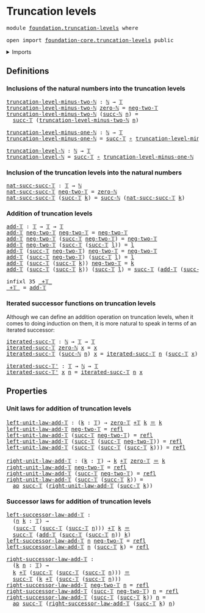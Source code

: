 # Truncation levels

<pre class="Agda"><a id="30" class="Keyword">module</a> <a id="37" href="foundation.truncation-levels.html" class="Module">foundation.truncation-levels</a> <a id="66" class="Keyword">where</a>

<a id="73" class="Keyword">open</a> <a id="78" class="Keyword">import</a> <a id="85" href="foundation-core.truncation-levels.html" class="Module">foundation-core.truncation-levels</a> <a id="119" class="Keyword">public</a>
</pre>
<details><summary>Imports</summary>

<pre class="Agda"><a id="176" class="Keyword">open</a> <a id="181" class="Keyword">import</a> <a id="188" href="elementary-number-theory.natural-numbers.html" class="Module">elementary-number-theory.natural-numbers</a>

<a id="230" class="Keyword">open</a> <a id="235" class="Keyword">import</a> <a id="242" href="foundation.action-on-identifications-functions.html" class="Module">foundation.action-on-identifications-functions</a>

<a id="290" class="Keyword">open</a> <a id="295" class="Keyword">import</a> <a id="302" href="foundation-core.function-types.html" class="Module">foundation-core.function-types</a>
<a id="333" class="Keyword">open</a> <a id="338" class="Keyword">import</a> <a id="345" href="foundation-core.identity-types.html" class="Module">foundation-core.identity-types</a>
</pre>
</details>

## Definitions

### Inclusions of the natural numbers into the truncation levels

<pre class="Agda"><a id="truncation-level-minus-two-ℕ"></a><a id="483" href="foundation.truncation-levels.html#483" class="Function">truncation-level-minus-two-ℕ</a> <a id="512" class="Symbol">:</a> <a id="514" href="elementary-number-theory.natural-numbers.html#732" class="Datatype">ℕ</a> <a id="516" class="Symbol">→</a> <a id="518" href="foundation-core.truncation-levels.html#521" class="Datatype">𝕋</a>
<a id="520" href="foundation.truncation-levels.html#483" class="Function">truncation-level-minus-two-ℕ</a> <a id="549" href="elementary-number-theory.natural-numbers.html#753" class="InductiveConstructor">zero-ℕ</a> <a id="556" class="Symbol">=</a> <a id="558" href="foundation-core.truncation-levels.html#542" class="InductiveConstructor">neg-two-𝕋</a>
<a id="568" href="foundation.truncation-levels.html#483" class="Function">truncation-level-minus-two-ℕ</a> <a id="597" class="Symbol">(</a><a id="598" href="elementary-number-theory.natural-numbers.html#766" class="InductiveConstructor">succ-ℕ</a> <a id="605" href="foundation.truncation-levels.html#605" class="Bound">n</a><a id="606" class="Symbol">)</a> <a id="608" class="Symbol">=</a>
  <a id="612" href="foundation-core.truncation-levels.html#558" class="InductiveConstructor">succ-𝕋</a> <a id="619" class="Symbol">(</a><a id="620" href="foundation.truncation-levels.html#483" class="Function">truncation-level-minus-two-ℕ</a> <a id="649" href="foundation.truncation-levels.html#605" class="Bound">n</a><a id="650" class="Symbol">)</a>

<a id="truncation-level-minus-one-ℕ"></a><a id="653" href="foundation.truncation-levels.html#653" class="Function">truncation-level-minus-one-ℕ</a> <a id="682" class="Symbol">:</a> <a id="684" href="elementary-number-theory.natural-numbers.html#732" class="Datatype">ℕ</a> <a id="686" class="Symbol">→</a> <a id="688" href="foundation-core.truncation-levels.html#521" class="Datatype">𝕋</a>
<a id="690" href="foundation.truncation-levels.html#653" class="Function">truncation-level-minus-one-ℕ</a> <a id="719" class="Symbol">=</a> <a id="721" href="foundation-core.truncation-levels.html#558" class="InductiveConstructor">succ-𝕋</a> <a id="728" href="foundation-core.function-types.html#455" class="Function Operator">∘</a> <a id="730" href="foundation.truncation-levels.html#483" class="Function">truncation-level-minus-two-ℕ</a>

<a id="truncation-level-ℕ"></a><a id="760" href="foundation.truncation-levels.html#760" class="Function">truncation-level-ℕ</a> <a id="779" class="Symbol">:</a> <a id="781" href="elementary-number-theory.natural-numbers.html#732" class="Datatype">ℕ</a> <a id="783" class="Symbol">→</a> <a id="785" href="foundation-core.truncation-levels.html#521" class="Datatype">𝕋</a>
<a id="787" href="foundation.truncation-levels.html#760" class="Function">truncation-level-ℕ</a> <a id="806" class="Symbol">=</a> <a id="808" href="foundation-core.truncation-levels.html#558" class="InductiveConstructor">succ-𝕋</a> <a id="815" href="foundation-core.function-types.html#455" class="Function Operator">∘</a> <a id="817" href="foundation.truncation-levels.html#653" class="Function">truncation-level-minus-one-ℕ</a>
</pre>
### Inclusion of the truncation levels into the natural numbers

<pre class="Agda"><a id="nat-succ-succ-𝕋"></a><a id="924" href="foundation.truncation-levels.html#924" class="Function">nat-succ-succ-𝕋</a> <a id="940" class="Symbol">:</a> <a id="942" href="foundation-core.truncation-levels.html#521" class="Datatype">𝕋</a> <a id="944" class="Symbol">→</a> <a id="946" href="elementary-number-theory.natural-numbers.html#732" class="Datatype">ℕ</a>
<a id="948" href="foundation.truncation-levels.html#924" class="Function">nat-succ-succ-𝕋</a> <a id="964" href="foundation-core.truncation-levels.html#542" class="InductiveConstructor">neg-two-𝕋</a> <a id="974" class="Symbol">=</a> <a id="976" href="elementary-number-theory.natural-numbers.html#753" class="InductiveConstructor">zero-ℕ</a>
<a id="983" href="foundation.truncation-levels.html#924" class="Function">nat-succ-succ-𝕋</a> <a id="999" class="Symbol">(</a><a id="1000" href="foundation-core.truncation-levels.html#558" class="InductiveConstructor">succ-𝕋</a> <a id="1007" href="foundation.truncation-levels.html#1007" class="Bound">k</a><a id="1008" class="Symbol">)</a> <a id="1010" class="Symbol">=</a> <a id="1012" href="elementary-number-theory.natural-numbers.html#766" class="InductiveConstructor">succ-ℕ</a> <a id="1019" class="Symbol">(</a><a id="1020" href="foundation.truncation-levels.html#924" class="Function">nat-succ-succ-𝕋</a> <a id="1036" href="foundation.truncation-levels.html#1007" class="Bound">k</a><a id="1037" class="Symbol">)</a>
</pre>
### Addition of truncation levels

<pre class="Agda"><a id="add-𝕋"></a><a id="1087" href="foundation.truncation-levels.html#1087" class="Function">add-𝕋</a> <a id="1093" class="Symbol">:</a> <a id="1095" href="foundation-core.truncation-levels.html#521" class="Datatype">𝕋</a> <a id="1097" class="Symbol">→</a> <a id="1099" href="foundation-core.truncation-levels.html#521" class="Datatype">𝕋</a> <a id="1101" class="Symbol">→</a> <a id="1103" href="foundation-core.truncation-levels.html#521" class="Datatype">𝕋</a>
<a id="1105" href="foundation.truncation-levels.html#1087" class="Function">add-𝕋</a> <a id="1111" href="foundation-core.truncation-levels.html#542" class="InductiveConstructor">neg-two-𝕋</a> <a id="1121" href="foundation-core.truncation-levels.html#542" class="InductiveConstructor">neg-two-𝕋</a> <a id="1131" class="Symbol">=</a> <a id="1133" href="foundation-core.truncation-levels.html#542" class="InductiveConstructor">neg-two-𝕋</a>
<a id="1143" href="foundation.truncation-levels.html#1087" class="Function">add-𝕋</a> <a id="1149" href="foundation-core.truncation-levels.html#542" class="InductiveConstructor">neg-two-𝕋</a> <a id="1159" class="Symbol">(</a><a id="1160" href="foundation-core.truncation-levels.html#558" class="InductiveConstructor">succ-𝕋</a> <a id="1167" href="foundation-core.truncation-levels.html#542" class="InductiveConstructor">neg-two-𝕋</a><a id="1176" class="Symbol">)</a> <a id="1178" class="Symbol">=</a> <a id="1180" href="foundation-core.truncation-levels.html#542" class="InductiveConstructor">neg-two-𝕋</a>
<a id="1190" href="foundation.truncation-levels.html#1087" class="Function">add-𝕋</a> <a id="1196" href="foundation-core.truncation-levels.html#542" class="InductiveConstructor">neg-two-𝕋</a> <a id="1206" class="Symbol">(</a><a id="1207" href="foundation-core.truncation-levels.html#558" class="InductiveConstructor">succ-𝕋</a> <a id="1214" class="Symbol">(</a><a id="1215" href="foundation-core.truncation-levels.html#558" class="InductiveConstructor">succ-𝕋</a> <a id="1222" href="foundation.truncation-levels.html#1222" class="Bound">l</a><a id="1223" class="Symbol">))</a> <a id="1226" class="Symbol">=</a> <a id="1228" href="foundation.truncation-levels.html#1222" class="Bound">l</a>
<a id="1230" href="foundation.truncation-levels.html#1087" class="Function">add-𝕋</a> <a id="1236" class="Symbol">(</a><a id="1237" href="foundation-core.truncation-levels.html#558" class="InductiveConstructor">succ-𝕋</a> <a id="1244" href="foundation-core.truncation-levels.html#542" class="InductiveConstructor">neg-two-𝕋</a><a id="1253" class="Symbol">)</a> <a id="1255" href="foundation-core.truncation-levels.html#542" class="InductiveConstructor">neg-two-𝕋</a> <a id="1265" class="Symbol">=</a> <a id="1267" href="foundation-core.truncation-levels.html#542" class="InductiveConstructor">neg-two-𝕋</a>
<a id="1277" href="foundation.truncation-levels.html#1087" class="Function">add-𝕋</a> <a id="1283" class="Symbol">(</a><a id="1284" href="foundation-core.truncation-levels.html#558" class="InductiveConstructor">succ-𝕋</a> <a id="1291" href="foundation-core.truncation-levels.html#542" class="InductiveConstructor">neg-two-𝕋</a><a id="1300" class="Symbol">)</a> <a id="1302" class="Symbol">(</a><a id="1303" href="foundation-core.truncation-levels.html#558" class="InductiveConstructor">succ-𝕋</a> <a id="1310" href="foundation.truncation-levels.html#1310" class="Bound">l</a><a id="1311" class="Symbol">)</a> <a id="1313" class="Symbol">=</a> <a id="1315" href="foundation.truncation-levels.html#1310" class="Bound">l</a>
<a id="1317" href="foundation.truncation-levels.html#1087" class="Function">add-𝕋</a> <a id="1323" class="Symbol">(</a><a id="1324" href="foundation-core.truncation-levels.html#558" class="InductiveConstructor">succ-𝕋</a> <a id="1331" class="Symbol">(</a><a id="1332" href="foundation-core.truncation-levels.html#558" class="InductiveConstructor">succ-𝕋</a> <a id="1339" href="foundation.truncation-levels.html#1339" class="Bound">k</a><a id="1340" class="Symbol">))</a> <a id="1343" href="foundation-core.truncation-levels.html#542" class="InductiveConstructor">neg-two-𝕋</a> <a id="1353" class="Symbol">=</a> <a id="1355" href="foundation.truncation-levels.html#1339" class="Bound">k</a>
<a id="1357" href="foundation.truncation-levels.html#1087" class="Function">add-𝕋</a> <a id="1363" class="Symbol">(</a><a id="1364" href="foundation-core.truncation-levels.html#558" class="InductiveConstructor">succ-𝕋</a> <a id="1371" class="Symbol">(</a><a id="1372" href="foundation-core.truncation-levels.html#558" class="InductiveConstructor">succ-𝕋</a> <a id="1379" href="foundation.truncation-levels.html#1379" class="Bound">k</a><a id="1380" class="Symbol">))</a> <a id="1383" class="Symbol">(</a><a id="1384" href="foundation-core.truncation-levels.html#558" class="InductiveConstructor">succ-𝕋</a> <a id="1391" href="foundation.truncation-levels.html#1391" class="Bound">l</a><a id="1392" class="Symbol">)</a> <a id="1394" class="Symbol">=</a> <a id="1396" href="foundation-core.truncation-levels.html#558" class="InductiveConstructor">succ-𝕋</a> <a id="1403" class="Symbol">(</a><a id="1404" href="foundation.truncation-levels.html#1087" class="Function">add-𝕋</a> <a id="1410" class="Symbol">(</a><a id="1411" href="foundation-core.truncation-levels.html#558" class="InductiveConstructor">succ-𝕋</a> <a id="1418" href="foundation.truncation-levels.html#1379" class="Bound">k</a><a id="1419" class="Symbol">)</a> <a id="1421" class="Symbol">(</a><a id="1422" href="foundation-core.truncation-levels.html#558" class="InductiveConstructor">succ-𝕋</a> <a id="1429" href="foundation.truncation-levels.html#1391" class="Bound">l</a><a id="1430" class="Symbol">))</a>

<a id="1434" class="Keyword">infixl</a> <a id="1441" class="Number">35</a> <a id="1444" href="foundation.truncation-levels.html#1449" class="Function Operator">_+𝕋_</a>
<a id="_+𝕋_"></a><a id="1449" href="foundation.truncation-levels.html#1449" class="Function Operator">_+𝕋_</a> <a id="1454" class="Symbol">=</a> <a id="1456" href="foundation.truncation-levels.html#1087" class="Function">add-𝕋</a>
</pre>
### Iterated successor functions on truncation levels

Although we can define an addition operation on truncation levels, when it comes
to doing induction on them, it is more natural to speak in terms of an iterated
successor:

<pre class="Agda"><a id="iterated-succ-𝕋"></a><a id="1703" href="foundation.truncation-levels.html#1703" class="Function">iterated-succ-𝕋</a> <a id="1719" class="Symbol">:</a> <a id="1721" href="elementary-number-theory.natural-numbers.html#732" class="Datatype">ℕ</a> <a id="1723" class="Symbol">→</a> <a id="1725" href="foundation-core.truncation-levels.html#521" class="Datatype">𝕋</a> <a id="1727" class="Symbol">→</a> <a id="1729" href="foundation-core.truncation-levels.html#521" class="Datatype">𝕋</a>
<a id="1731" href="foundation.truncation-levels.html#1703" class="Function">iterated-succ-𝕋</a> <a id="1747" href="elementary-number-theory.natural-numbers.html#753" class="InductiveConstructor">zero-ℕ</a> <a id="1754" href="foundation.truncation-levels.html#1754" class="Bound">x</a> <a id="1756" class="Symbol">=</a> <a id="1758" href="foundation.truncation-levels.html#1754" class="Bound">x</a>
<a id="1760" href="foundation.truncation-levels.html#1703" class="Function">iterated-succ-𝕋</a> <a id="1776" class="Symbol">(</a><a id="1777" href="elementary-number-theory.natural-numbers.html#766" class="InductiveConstructor">succ-ℕ</a> <a id="1784" href="foundation.truncation-levels.html#1784" class="Bound">n</a><a id="1785" class="Symbol">)</a> <a id="1787" href="foundation.truncation-levels.html#1787" class="Bound">x</a> <a id="1789" class="Symbol">=</a> <a id="1791" href="foundation.truncation-levels.html#1703" class="Function">iterated-succ-𝕋</a> <a id="1807" href="foundation.truncation-levels.html#1784" class="Bound">n</a> <a id="1809" class="Symbol">(</a><a id="1810" href="foundation-core.truncation-levels.html#558" class="InductiveConstructor">succ-𝕋</a> <a id="1817" href="foundation.truncation-levels.html#1787" class="Bound">x</a><a id="1818" class="Symbol">)</a>

<a id="iterated-succ-𝕋&#39;"></a><a id="1821" href="foundation.truncation-levels.html#1821" class="Function">iterated-succ-𝕋&#39;</a> <a id="1838" class="Symbol">:</a> <a id="1840" href="foundation-core.truncation-levels.html#521" class="Datatype">𝕋</a> <a id="1842" class="Symbol">→</a> <a id="1844" href="elementary-number-theory.natural-numbers.html#732" class="Datatype">ℕ</a> <a id="1846" class="Symbol">→</a> <a id="1848" href="foundation-core.truncation-levels.html#521" class="Datatype">𝕋</a>
<a id="1850" href="foundation.truncation-levels.html#1821" class="Function">iterated-succ-𝕋&#39;</a> <a id="1867" href="foundation.truncation-levels.html#1867" class="Bound">x</a> <a id="1869" href="foundation.truncation-levels.html#1869" class="Bound">n</a> <a id="1871" class="Symbol">=</a> <a id="1873" href="foundation.truncation-levels.html#1703" class="Function">iterated-succ-𝕋</a> <a id="1889" href="foundation.truncation-levels.html#1869" class="Bound">n</a> <a id="1891" href="foundation.truncation-levels.html#1867" class="Bound">x</a>
</pre>
## Properties

### Unit laws for addition of truncation levels

<pre class="Agda"><a id="left-unit-law-add-𝕋"></a><a id="1970" href="foundation.truncation-levels.html#1970" class="Function">left-unit-law-add-𝕋</a> <a id="1990" class="Symbol">:</a> <a id="1992" class="Symbol">(</a><a id="1993" href="foundation.truncation-levels.html#1993" class="Bound">k</a> <a id="1995" class="Symbol">:</a> <a id="1997" href="foundation-core.truncation-levels.html#521" class="Datatype">𝕋</a><a id="1998" class="Symbol">)</a> <a id="2000" class="Symbol">→</a> <a id="2002" href="foundation-core.truncation-levels.html#672" class="Function">zero-𝕋</a> <a id="2009" href="foundation.truncation-levels.html#1449" class="Function Operator">+𝕋</a> <a id="2012" href="foundation.truncation-levels.html#1993" class="Bound">k</a> <a id="2014" href="foundation-core.identity-types.html#1953" class="Function Operator">＝</a> <a id="2016" href="foundation.truncation-levels.html#1993" class="Bound">k</a>
<a id="2018" href="foundation.truncation-levels.html#1970" class="Function">left-unit-law-add-𝕋</a> <a id="2038" href="foundation-core.truncation-levels.html#542" class="InductiveConstructor">neg-two-𝕋</a> <a id="2048" class="Symbol">=</a> <a id="2050" href="foundation-core.identity-types.html#1922" class="InductiveConstructor">refl</a>
<a id="2055" href="foundation.truncation-levels.html#1970" class="Function">left-unit-law-add-𝕋</a> <a id="2075" class="Symbol">(</a><a id="2076" href="foundation-core.truncation-levels.html#558" class="InductiveConstructor">succ-𝕋</a> <a id="2083" href="foundation-core.truncation-levels.html#542" class="InductiveConstructor">neg-two-𝕋</a><a id="2092" class="Symbol">)</a> <a id="2094" class="Symbol">=</a> <a id="2096" href="foundation-core.identity-types.html#1922" class="InductiveConstructor">refl</a>
<a id="2101" href="foundation.truncation-levels.html#1970" class="Function">left-unit-law-add-𝕋</a> <a id="2121" class="Symbol">(</a><a id="2122" href="foundation-core.truncation-levels.html#558" class="InductiveConstructor">succ-𝕋</a> <a id="2129" class="Symbol">(</a><a id="2130" href="foundation-core.truncation-levels.html#558" class="InductiveConstructor">succ-𝕋</a> <a id="2137" href="foundation-core.truncation-levels.html#542" class="InductiveConstructor">neg-two-𝕋</a><a id="2146" class="Symbol">))</a> <a id="2149" class="Symbol">=</a> <a id="2151" href="foundation-core.identity-types.html#1922" class="InductiveConstructor">refl</a>
<a id="2156" href="foundation.truncation-levels.html#1970" class="Function">left-unit-law-add-𝕋</a> <a id="2176" class="Symbol">(</a><a id="2177" href="foundation-core.truncation-levels.html#558" class="InductiveConstructor">succ-𝕋</a> <a id="2184" class="Symbol">(</a><a id="2185" href="foundation-core.truncation-levels.html#558" class="InductiveConstructor">succ-𝕋</a> <a id="2192" class="Symbol">(</a><a id="2193" href="foundation-core.truncation-levels.html#558" class="InductiveConstructor">succ-𝕋</a> <a id="2200" href="foundation.truncation-levels.html#2200" class="Bound">k</a><a id="2201" class="Symbol">)))</a> <a id="2205" class="Symbol">=</a> <a id="2207" href="foundation-core.identity-types.html#1922" class="InductiveConstructor">refl</a>

<a id="right-unit-law-add-𝕋"></a><a id="2213" href="foundation.truncation-levels.html#2213" class="Function">right-unit-law-add-𝕋</a> <a id="2234" class="Symbol">:</a> <a id="2236" class="Symbol">(</a><a id="2237" href="foundation.truncation-levels.html#2237" class="Bound">k</a> <a id="2239" class="Symbol">:</a> <a id="2241" href="foundation-core.truncation-levels.html#521" class="Datatype">𝕋</a><a id="2242" class="Symbol">)</a> <a id="2244" class="Symbol">→</a> <a id="2246" href="foundation.truncation-levels.html#2237" class="Bound">k</a> <a id="2248" href="foundation.truncation-levels.html#1449" class="Function Operator">+𝕋</a> <a id="2251" href="foundation-core.truncation-levels.html#672" class="Function">zero-𝕋</a> <a id="2258" href="foundation-core.identity-types.html#1953" class="Function Operator">＝</a> <a id="2260" href="foundation.truncation-levels.html#2237" class="Bound">k</a>
<a id="2262" href="foundation.truncation-levels.html#2213" class="Function">right-unit-law-add-𝕋</a> <a id="2283" href="foundation-core.truncation-levels.html#542" class="InductiveConstructor">neg-two-𝕋</a> <a id="2293" class="Symbol">=</a> <a id="2295" href="foundation-core.identity-types.html#1922" class="InductiveConstructor">refl</a>
<a id="2300" href="foundation.truncation-levels.html#2213" class="Function">right-unit-law-add-𝕋</a> <a id="2321" class="Symbol">(</a><a id="2322" href="foundation-core.truncation-levels.html#558" class="InductiveConstructor">succ-𝕋</a> <a id="2329" href="foundation-core.truncation-levels.html#542" class="InductiveConstructor">neg-two-𝕋</a><a id="2338" class="Symbol">)</a> <a id="2340" class="Symbol">=</a> <a id="2342" href="foundation-core.identity-types.html#1922" class="InductiveConstructor">refl</a>
<a id="2347" href="foundation.truncation-levels.html#2213" class="Function">right-unit-law-add-𝕋</a> <a id="2368" class="Symbol">(</a><a id="2369" href="foundation-core.truncation-levels.html#558" class="InductiveConstructor">succ-𝕋</a> <a id="2376" class="Symbol">(</a><a id="2377" href="foundation-core.truncation-levels.html#558" class="InductiveConstructor">succ-𝕋</a> <a id="2384" href="foundation.truncation-levels.html#2384" class="Bound">k</a><a id="2385" class="Symbol">))</a> <a id="2388" class="Symbol">=</a>
  <a id="2392" href="foundation.action-on-identifications-functions.html#730" class="Function">ap</a> <a id="2395" href="foundation-core.truncation-levels.html#558" class="InductiveConstructor">succ-𝕋</a> <a id="2402" class="Symbol">(</a><a id="2403" href="foundation.truncation-levels.html#2213" class="Function">right-unit-law-add-𝕋</a> <a id="2424" class="Symbol">(</a><a id="2425" href="foundation-core.truncation-levels.html#558" class="InductiveConstructor">succ-𝕋</a> <a id="2432" href="foundation.truncation-levels.html#2384" class="Bound">k</a><a id="2433" class="Symbol">))</a>
</pre>
### Successor laws for addition of truncation levels

<pre class="Agda"><a id="left-successor-law-add-𝕋"></a><a id="2503" href="foundation.truncation-levels.html#2503" class="Function">left-successor-law-add-𝕋</a> <a id="2528" class="Symbol">:</a>
  <a id="2532" class="Symbol">(</a><a id="2533" href="foundation.truncation-levels.html#2533" class="Bound">n</a> <a id="2535" href="foundation.truncation-levels.html#2535" class="Bound">k</a> <a id="2537" class="Symbol">:</a> <a id="2539" href="foundation-core.truncation-levels.html#521" class="Datatype">𝕋</a><a id="2540" class="Symbol">)</a> <a id="2542" class="Symbol">→</a>
  <a id="2546" class="Symbol">(</a><a id="2547" href="foundation-core.truncation-levels.html#558" class="InductiveConstructor">succ-𝕋</a> <a id="2554" class="Symbol">(</a><a id="2555" href="foundation-core.truncation-levels.html#558" class="InductiveConstructor">succ-𝕋</a> <a id="2562" class="Symbol">(</a><a id="2563" href="foundation-core.truncation-levels.html#558" class="InductiveConstructor">succ-𝕋</a> <a id="2570" href="foundation.truncation-levels.html#2533" class="Bound">n</a><a id="2571" class="Symbol">)))</a> <a id="2575" href="foundation.truncation-levels.html#1449" class="Function Operator">+𝕋</a> <a id="2578" href="foundation.truncation-levels.html#2535" class="Bound">k</a> <a id="2580" href="foundation-core.identity-types.html#1953" class="Function Operator">＝</a>
  <a id="2584" href="foundation-core.truncation-levels.html#558" class="InductiveConstructor">succ-𝕋</a> <a id="2591" class="Symbol">(</a><a id="2592" href="foundation.truncation-levels.html#1087" class="Function">add-𝕋</a> <a id="2598" class="Symbol">(</a><a id="2599" href="foundation-core.truncation-levels.html#558" class="InductiveConstructor">succ-𝕋</a> <a id="2606" class="Symbol">(</a><a id="2607" href="foundation-core.truncation-levels.html#558" class="InductiveConstructor">succ-𝕋</a> <a id="2614" href="foundation.truncation-levels.html#2533" class="Bound">n</a><a id="2615" class="Symbol">))</a> <a id="2618" href="foundation.truncation-levels.html#2535" class="Bound">k</a><a id="2619" class="Symbol">)</a>
<a id="2621" href="foundation.truncation-levels.html#2503" class="Function">left-successor-law-add-𝕋</a> <a id="2646" href="foundation.truncation-levels.html#2646" class="Bound">n</a> <a id="2648" href="foundation-core.truncation-levels.html#542" class="InductiveConstructor">neg-two-𝕋</a> <a id="2658" class="Symbol">=</a> <a id="2660" href="foundation-core.identity-types.html#1922" class="InductiveConstructor">refl</a>
<a id="2665" href="foundation.truncation-levels.html#2503" class="Function">left-successor-law-add-𝕋</a> <a id="2690" href="foundation.truncation-levels.html#2690" class="Bound">n</a> <a id="2692" class="Symbol">(</a><a id="2693" href="foundation-core.truncation-levels.html#558" class="InductiveConstructor">succ-𝕋</a> <a id="2700" href="foundation.truncation-levels.html#2700" class="Bound">k</a><a id="2701" class="Symbol">)</a> <a id="2703" class="Symbol">=</a> <a id="2705" href="foundation-core.identity-types.html#1922" class="InductiveConstructor">refl</a>

<a id="right-successor-law-add-𝕋"></a><a id="2711" href="foundation.truncation-levels.html#2711" class="Function">right-successor-law-add-𝕋</a> <a id="2737" class="Symbol">:</a>
  <a id="2741" class="Symbol">(</a><a id="2742" href="foundation.truncation-levels.html#2742" class="Bound">k</a> <a id="2744" href="foundation.truncation-levels.html#2744" class="Bound">n</a> <a id="2746" class="Symbol">:</a> <a id="2748" href="foundation-core.truncation-levels.html#521" class="Datatype">𝕋</a><a id="2749" class="Symbol">)</a> <a id="2751" class="Symbol">→</a>
  <a id="2755" href="foundation.truncation-levels.html#2742" class="Bound">k</a> <a id="2757" href="foundation.truncation-levels.html#1449" class="Function Operator">+𝕋</a> <a id="2760" class="Symbol">(</a><a id="2761" href="foundation-core.truncation-levels.html#558" class="InductiveConstructor">succ-𝕋</a> <a id="2768" class="Symbol">(</a><a id="2769" href="foundation-core.truncation-levels.html#558" class="InductiveConstructor">succ-𝕋</a> <a id="2776" class="Symbol">(</a><a id="2777" href="foundation-core.truncation-levels.html#558" class="InductiveConstructor">succ-𝕋</a> <a id="2784" href="foundation.truncation-levels.html#2744" class="Bound">n</a><a id="2785" class="Symbol">)))</a> <a id="2789" href="foundation-core.identity-types.html#1953" class="Function Operator">＝</a>
  <a id="2793" href="foundation-core.truncation-levels.html#558" class="InductiveConstructor">succ-𝕋</a> <a id="2800" class="Symbol">(</a><a id="2801" href="foundation.truncation-levels.html#2742" class="Bound">k</a> <a id="2803" href="foundation.truncation-levels.html#1449" class="Function Operator">+𝕋</a> <a id="2806" class="Symbol">(</a><a id="2807" href="foundation-core.truncation-levels.html#558" class="InductiveConstructor">succ-𝕋</a> <a id="2814" class="Symbol">(</a><a id="2815" href="foundation-core.truncation-levels.html#558" class="InductiveConstructor">succ-𝕋</a> <a id="2822" href="foundation.truncation-levels.html#2744" class="Bound">n</a><a id="2823" class="Symbol">)))</a>
<a id="2827" href="foundation.truncation-levels.html#2711" class="Function">right-successor-law-add-𝕋</a> <a id="2853" href="foundation-core.truncation-levels.html#542" class="InductiveConstructor">neg-two-𝕋</a> <a id="2863" href="foundation.truncation-levels.html#2863" class="Bound">n</a> <a id="2865" class="Symbol">=</a> <a id="2867" href="foundation-core.identity-types.html#1922" class="InductiveConstructor">refl</a>
<a id="2872" href="foundation.truncation-levels.html#2711" class="Function">right-successor-law-add-𝕋</a> <a id="2898" class="Symbol">(</a><a id="2899" href="foundation-core.truncation-levels.html#558" class="InductiveConstructor">succ-𝕋</a> <a id="2906" href="foundation-core.truncation-levels.html#542" class="InductiveConstructor">neg-two-𝕋</a><a id="2915" class="Symbol">)</a> <a id="2917" href="foundation.truncation-levels.html#2917" class="Bound">n</a> <a id="2919" class="Symbol">=</a> <a id="2921" href="foundation-core.identity-types.html#1922" class="InductiveConstructor">refl</a>
<a id="2926" href="foundation.truncation-levels.html#2711" class="Function">right-successor-law-add-𝕋</a> <a id="2952" class="Symbol">(</a><a id="2953" href="foundation-core.truncation-levels.html#558" class="InductiveConstructor">succ-𝕋</a> <a id="2960" class="Symbol">(</a><a id="2961" href="foundation-core.truncation-levels.html#558" class="InductiveConstructor">succ-𝕋</a> <a id="2968" href="foundation.truncation-levels.html#2968" class="Bound">k</a><a id="2969" class="Symbol">))</a> <a id="2972" href="foundation.truncation-levels.html#2972" class="Bound">n</a> <a id="2974" class="Symbol">=</a>
  <a id="2978" href="foundation.action-on-identifications-functions.html#730" class="Function">ap</a> <a id="2981" href="foundation-core.truncation-levels.html#558" class="InductiveConstructor">succ-𝕋</a> <a id="2988" class="Symbol">(</a><a id="2989" href="foundation.truncation-levels.html#2711" class="Function">right-successor-law-add-𝕋</a> <a id="3015" class="Symbol">(</a><a id="3016" href="foundation-core.truncation-levels.html#558" class="InductiveConstructor">succ-𝕋</a> <a id="3023" href="foundation.truncation-levels.html#2968" class="Bound">k</a><a id="3024" class="Symbol">)</a> <a id="3026" href="foundation.truncation-levels.html#2972" class="Bound">n</a><a id="3027" class="Symbol">)</a>
</pre>